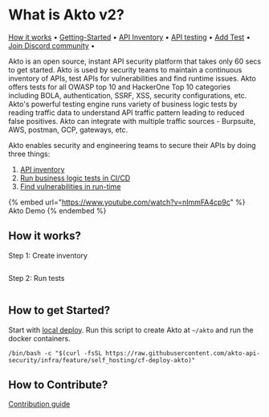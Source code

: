 # What is Akto v2?

[How it works](./#how-it-works) • [Getting-Started](./#how-to-get-started) • [API Inventory](api-inventory/concepts/api-collection.md) • [API testing](testing/run-test.md) • [Add Test](testing/test-library.md) • [Join Discord community](https://discord.com/invite/Wpc6xVME4s) •

Akto is an open source, instant API security platform that takes only 60 secs to get started. Akto is used by security teams to maintain a continuous inventory of APIs, test APIs for vulnerabilities and find runtime issues. Akto offers tests for all OWASP top 10 and HackerOne Top 10 categories including BOLA, authentication, SSRF, XSS, security configurations, etc. Akto's powerful testing engine runs variety of business logic tests by reading traffic data to understand API traffic pattern leading to reduced false positives. Akto can integrate with multiple traffic sources - Burpsuite, AWS, postman, GCP, gateways, etc.

Akto enables security and engineering teams to secure their APIs by doing three things:

1. [API inventory](api-inventory/concepts/api-collection.md)
2. [Run business logic tests in CI/CD](testing/run-test.md)
3. [Find vulnerabilities in run-time](broken-reference)

{% embed url="https://www.youtube.com/watch?v=nImmFA4cp9c" %}
Akto Demo
{% endembed %}

## How it works?

Step 1: Create inventory

<figure><img src=".gitbook/assets/Screenshot 2023-01-26 at 5.07.03 PM.png" alt=""><figcaption></figcaption></figure>

Step 2: Run tests

<figure><img src=".gitbook/assets/Screenshot 2023-01-26 at 5.08.19 PM.png" alt=""><figcaption></figcaption></figure>

## How to get Started?

Start with [local deploy](getting-started/local-deploy.md). Run this script to create Akto at `~/akto` and run the docker containers.

```
/bin/bash -c "$(curl -fsSL https://raw.githubusercontent.com/akto-api-security/infra/feature/self_hosting/cf-deploy-akto)"
```

## How to Contribute?

[Contribution guide](github-contribution-guide.md)
